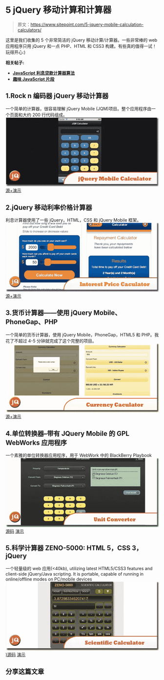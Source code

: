 # 5 jQuery 移动计算和计算器

> 原文：<https://www.sitepoint.com/5-jquery-mobile-calculation-calculators/>

这里是我们收集的 5 个非常简洁的 jQuery 移动计算/计算器。一些非常棒的 web 应用程序只用 jQuery 和一点 PHP、HTML 和 CSS3 构建。有些真的值得一试！玩得开心:)

**相关帖子:**

*   [**JavaScript 利息贷款计算器算法**](http://www.jquery4u.com/mobile/javascript-interest-loan-calculator-algorithm/)
*   [**趣味 JavaScript 片段**](http://www.jquery4u.com/javascript/fun-javascript-snippets/)

## 1.Rock n 编码器 jQuery 移动计算器

一个简单的计算器，很容易理解 jQuery Mobile (JQM)项目。整个应用程序由一个页面和大约 200 行代码组成。
[![The Rock n Coder - jQuery Mobile Calculator](img/a856a983ebe24b9be1b9e7f4d2104708.png)](http://therockncoder.blogspot.com.au/2012/05/jquery-mobile-calculator.html) 
[源+演示](http://therockncoder.blogspot.com.au/2012/05/jquery-mobile-calculator.html)

## 2.jQuery 移动利率价格计算器

利息计算器使用了一些 jQuery，HTML，CSS 和 jQuery Mobile 框架。
[![Interest Price Calculator](img/b297aaa34cd8842bcd1752b046abd706.png)](http://www.jquery4u.com/mobile/jquery-mobile-price-calculator/#.UDwu1KAYUk4) 
[源+演示](http://www.jquery4u.com/mobile/jquery-mobile-price-calculator/#.UDwu1KAYUk4)

## 3.货币计算器——使用 jQuery Mobile、PhoneGap、PHP

一个简单的货币计算器，使用 jQuery Mobile，PhoneGap，HTML5 和 PHP。我花了不超过 4-5 分钟就完成了这个完整的项目。
[![Currency Calculator](img/5144272e0205fe9459a23a1477f03598.png)](http://ankitarte.wordpress.com/2012/07/23/currency-calculator-using-jquery-mobile-phonegap-php/) 
[源+演示](http://ankitarte.wordpress.com/2012/07/23/currency-calculator-using-jquery-mobile-phonegap-php/)

## 4.单位转换器–带有 JQuery Mobile 的 GPL WebWorks 应用程序

一个素雅的单位转换器应用程序，用于 WebWork 中的 BlackBerry Playbook
[![Unit-Converter](img/338b75047906a391d00913e57e047734.png)](https://github.com/TheMarco/Unit-Converter)
[源码](https://github.com/TheMarco/Unit-Converter) [演示](http://supportforums.blackberry.com/t5/Web-and-WebWorks-Development/Here-s-a-free-GPL-WebWorks-app-with-JQuery-Mobile/td-p/834383)

## 5.科学计算器 ZENO-5000: HTML 5，CSS 3，jQuery

一个轻量级的 web 应用(<40kb), utilizing latest HTML5/CSS3 features and client-side jQuery/Java scripting. It is portable, capable of running in online/offline modes on PC/mobile devices
[![Scientific Calculator](img/150a37c91a6700d04c175b67d0576b80.png)](http://zeno.codeplex.com/) 
[)源码](http://zeno.codeplex.com/) [演示](http://webinfocentral.com/math/zeno.htm)

## 分享这篇文章